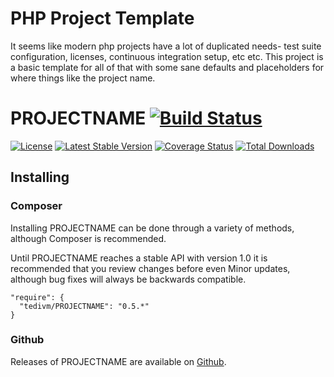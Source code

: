 
# PHP Project Template

It seems like modern php projects have a lot of duplicated needs- test suite configuration, licenses, continuous
integration setup, etc etc. This project is a basic template for all of that with some sane defaults and placeholders
for where things like the project name.


# PROJECTNAME [![Build Status](https://travis-ci.org/tedivm/PROJECTNAME.svg?branch=master)](https://travis-ci.org/tedivm/PROJECTNAME)

[![License](http://img.shields.io/packagist/l/tedivm/PROJECTNAME.svg)](https://github.com/tedivm/PROJECTNAME/blob/master/LICENSE)
[![Latest Stable Version](http://img.shields.io/github/release/tedivm/PROJECTNAME.svg)](https://packagist.org/packages/tedivm/PROJECTNAME)
[![Coverage Status](http://img.shields.io/coveralls/tedivm/PROJECTNAME.svg)](https://coveralls.io/r/tedivm/PROJECTNAME?branch=master)
[![Total Downloads](https://poser.pugx.org/tedivm/PROJECTNAME/downloads.png)](https://packagist.org/packages/tedivm/PROJECTNAME)


## Installing

### Composer

Installing PROJECTNAME can be done through a variety of methods, although Composer is
recommended.

Until PROJECTNAME reaches a stable API with version 1.0 it is recommended that you
review changes before even Minor updates, although bug fixes will always be
backwards compatible.

```
"require": {
  "tedivm/PROJECTNAME": "0.5.*"
}
```

### Github

Releases of PROJECTNAME are available on [Github](https://github.com/tedivm/PROJECTNAME/releases).
